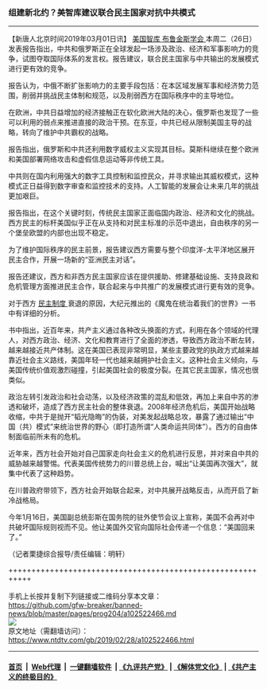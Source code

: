 ### 组建新北约？美智库建议联合民主国家对抗中共模式
------------------------

<div class="post_content">
 <p>
  【新唐人北京时间2019年03月01日讯】
  <a href="https://www.ntdtv.com/gb/美国智库.htm">
   美国智库
  </a>
  <a href="https://www.ntdtv.com/gb/布鲁金斯学会.htm">
   布鲁金斯学会
  </a>
  本周二（26日）发表报告指出，中共和俄罗斯正在全球发起一场涉及政治、经济和军事影响力的竞争，试图夺取国际体系的发言权。报告建议，联合民主国家与中共输出的发展模式进行更有效的竞争。
 </p>
 <p>
  报告认为，中俄不断扩张影响力的主要手段包括：在本区域发展军事和经济势力范围，削弱并挑战民主体制和规范，以及削弱西方在国际秩序中的主导地位。
 </p>
 <p>
  在欧洲，中共日益增加的经济接触正在软化欧洲大陆的决心，俄罗斯也发现了一些可以利用的弱点来推进直接的政治干预。在东亚，中共已经从限制美国主导的战略，转向了维护中共霸权的战略。
 </p>
 <p>
  报告指出，俄罗斯和中共还利用数字威权主义实现其目标。莫斯科继续在整个欧洲和美国部署网络攻击和虚假信息运动等非传统工具。
 </p>
 <p>
  中共则在国内利用强大的数字工具控制和监控民众，并寻求输出其威权模式，这种模式正日益得到数字审查和监控技术的支持。人工智能的发展会让未来几年的挑战更加艰巨。
 </p>
 <p>
  报告指出，在这个关键时刻，传统民主国家正面临国内政治、经济和文化的挑战。西方民主的标杆美国似乎正在从支持和对民主标准的示范中退出，自由秩序的另一个堡垒欧盟的内部也出现不稳定。
 </p>
 <p>
  为了维护国际秩序的民主前景，报告建议西方需要与整个印度洋-太平洋地区展开民主合作，开展一场新的“亚洲民主对话”。
 </p>
 <p>
  报告还建议，西方和非西方民主国家应该在提供援助、修建基础设施、支持良政和危机管理方面推进民主合作，联合起来与中共推广的发展模式进行更有效的竞争。
 </p>
 <p>
  对于西方
  <a href="https://www.ntdtv.com/gb/民主制度.htm">
   民主制度
  </a>
  衰退的原因，大纪元推出的《魔鬼在统治着我们的世界》一书中有详细的分析。
 </p>
 <p>
  书中指出，近百年来，共产主义通过各种改头换面的方式，利用在各个领域的代理人，对西方政治、经济、文化和教育进行了全面的渗透，导致西方政治不断左转，越来越接近共产体制。这在美国已表现非常明显，某些主要政党的执政方式越来越靠近社会主义路线，美国年轻一代也越来越拥护社会主义。这种社会主义倾向，与美国传统价值观激烈碰撞，引起美国社会的极度分裂。在其它民主国家，情况也很类似。
 </p>
 <p>
  政治左转引发政治和社会动荡，以及经济政策的混乱和低效，再加上来自中苏的渗透和破坏，造成了西方民主社会的整体衰退。2008年经济危机后，美国开始战略收缩，中共于是抛开“韬光隐晦”的伪装，对美发起战略总攻，暴露了通过输出“中国（共）模式”来统治世界的野心（即打造所谓“人类命运共同体”）。西方的自由体制面临前所未有的危机。
 </p>
 <p>
  近年来，西方社会开始对自己国家走向社会主义的危机进行反思，并对来自中共的威胁越来越警惕。代表美国传统势力的川普总统上台，喊出“让美国再次强大”，就集中代表了这种趋势。
 </p>
 <p>
  在川普政府带领下，西方社会开始联合起来，对中共展开战略反击，从而开启了新冷战格局。
 </p>
 <p>
  今年1月16日，美国副总统彭斯在国务院的驻外使节会议上宣称，美国不会再对中共破坏国际规则视而不见。他让美国外交官向国际社会传递一个信息：“美国回来了。”
 </p>
 <p>
  （记者栗捷综合报导/责任编辑：明轩）
 </p>
 <div class="single_ad">
 </div>
</div>

+++++++++++++++++++++++++++++++++++++++++++++++++++++++++++<br/><br/>
手机上长按并复制下列链接或二维码分享本文章：<br/>
https://github.com/gfw-breaker/banned-news/blob/master/pages/prog204/a102522466.md <br/>
<a href='https://github.com/gfw-breaker/banned-news/blob/master/pages/prog204/a102522466.md'><img src='https://github.com/gfw-breaker/banned-news/blob/master/pages/prog204/a102522466.md.png'/></a> <br/>
原文地址（需翻墙访问）：https://www.ntdtv.com/gb/2019/02/28/a102522466.html


------------------------
#### [首页](https://github.com/gfw-breaker/banned-news/blob/master/README.md) &nbsp;|&nbsp; [Web代理](https://github.com/labour-camp/helloworld) &nbsp;|&nbsp; [一键翻墙软件](https://github.com/gfw-breaker/nogfw/blob/master/README.md) &nbsp;| [《九评共产党》](https://github.com/gfw-breaker/9ping.md/blob/master/README.md#九评之一评共产党是什么) | [《解体党文化》](https://github.com/gfw-breaker/jtdwh.md/blob/master/README.md) | [《共产主义的终极目的》](https://github.com/gfw-breaker/gczydzjmd.md/blob/master/README.md)

